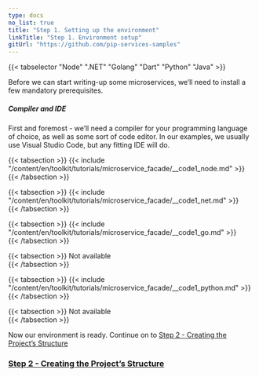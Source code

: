```yaml
---
type: docs
no_list: true
title: "Step 1. Setting up the environment"
linkTitle: "Step 1. Environment setup"
gitUrl: "https://github.com/pip-services-samples"
---
```


{{< tabselector "Node" ".NET" "Golang" "Dart" "Python" "Java" >}}

Before we can start writing-up some microservices, we’ll need to install a few mandatory prerequisites.

##### Compiler and IDE

First and foremost - we’ll need a compiler for your programming language of choice, as well as some sort of code editor. In our examples, we usually use Visual Studio Code, but any fitting IDE will do.

{{< tabsection >}}
  {{< include "/content/en/toolkit/tutorials/microservice_facade/__code1_node.md" >}}  
{{< /tabsection >}}

{{< tabsection >}}
  {{< include "/content/en/toolkit/tutorials/microservice_facade/__code1_net.md" >}}    
{{< /tabsection >}}

{{< tabsection >}}
  {{< include "/content/en/toolkit/tutorials/microservice_facade/__code1_go.md" >}}  
{{< /tabsection >}}

{{< tabsection >}}
  Not available   
{{< /tabsection >}}

{{< tabsection >}}
  {{< include "/content/en/toolkit/tutorials/microservice_facade/__code1_python.md" >}}
{{< /tabsection >}}

{{< tabsection >}}
  Not available  
{{< /tabsection >}}

Now our environment is ready. Continue on to [Step 2 - Creating the Project’s Structure](step1)

<span class="hide-title-link">

### [Step 2 - Creating the Project’s Structure](../step1)

</span>